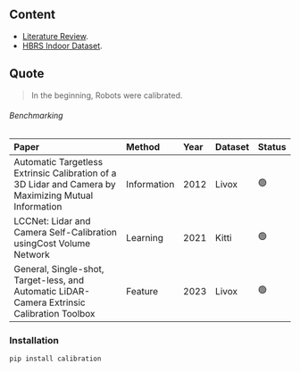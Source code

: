 
## Content
 - [Literature Review](./literature_review.md).
 - [HBRS Indoor Dataset](./hbrs_dataset.md).


## Quote

> In the beginning, Robots were calibrated.

###### Benchmarking

| Paper                                                                                                 | Method      | Year | Dataset | Status |
|:------------------------------------------------------------------------------------------------------|:------------|:-----|:--------|:-------|
| Automatic Targetless Extrinsic Calibration of a 3D Lidar and Camera by Maximizing Mutual Information  | Information | 2012 |  Livox  |   🟢   |
| LCCNet: Lidar and Camera Self-Calibration usingCost Volume Network                                    | Learning    | 2021 |  Kitti  |   🟢   |
| General, Single-shot, Target-less, and Automatic LiDAR-Camera Extrinsic Calibration Toolbox           | Feature     | 2023 |  Livox  |   🟢   |

### Installation 

```bash
pip install calibration
```






